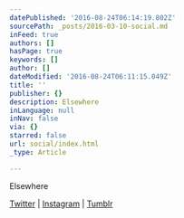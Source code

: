 ```yaml
---
datePublished: '2016-08-24T06:14:19.802Z'
sourcePath: _posts/2016-03-10-social.md
inFeed: true
authors: []
hasPage: true
keywords: []
author: []
dateModified: '2016-08-24T06:11:15.049Z'
title: ''
publisher: {}
description: Elsewhere
inLanguage: null
inNav: false
via: {}
starred: false
url: social/index.html
_type: Article

---
```

Elsewhere

[Twitter][0] | [Instagram][1] | [Tumblr][2]

[0]: http://www.twitter.com/dlukenelson
[1]: http://www.instagram.com/dlukenelson
[2]: http://dlukenelson.tumblr.com/
